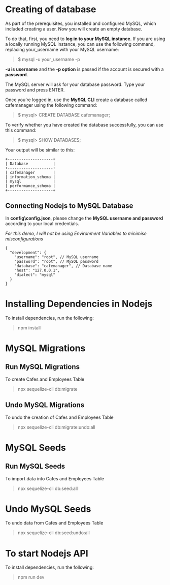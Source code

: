 # Creating of database

As part of the prerequisites, you installed and configured MySQL, which included creating a user. Now you will create an empty database.

To do that, first, you need to **log in to your MySQL instance**. If you are using a locally running MySQL instance, you can use the following command, replacing your_username with your MySQL username:

> $ mysql -u your_username -p

**-u is username** and the **-p option** is passed if the account is secured with a **password**.

The MySQL server will ask for your database password. Type your password and press ENTER.

Once you’re logged in, use the **MySQL CLI** create a database called cafemanager using the following command:

> $ mysql> CREATE DATABASE cafemanager;

To verify whether you have created the database successfully, you can use this command:

> $ mysql> SHOW DATABASES;

Your output will be similar to this:

```
+--------------------+
| Database           |
+--------------------+
| cafemanager        |
| information_schema |
| mysql              |
| performance_schema |
+--------------------+
```

## Connecting Nodejs to MySQL Database

In **config\config.json**, please change the **MySQL username and password** according to your local credentials.

_For this demo, I will not be using Environment Variables to minimise misconfigurations_

```
{
  "development": {
    "username": "root", // MySQL username
    "password": "root", // MySQL password
    "database": "cafemanager", // Database name
    "host": "127.0.0.1",
    "dialect": "mysql"
  }
}
```

# Installing Dependencies in Nodejs

To install dependencies, run the following:

> npm install

# MySQL Migrations

## Run MySQL Migrations

To create Cafes and Employees Table

> npx sequelize-cli db:migrate

## Undo MySQL Migrations

To undo the creation of Cafes and Employees Table

> npx sequelize-cli db:migrate:undo:all

# MySQL Seeds

## Run MySQL Seeds

To import data into Cafes and Employees Table

> npx sequelize-cli db:seed:all

# Undo MySQL Seeds

To undo data from Cafes and Employees Table

> npx sequelize-cli db:seed:undo:all

# To start Nodejs API

To install dependencies, run the following:

> npm run dev
